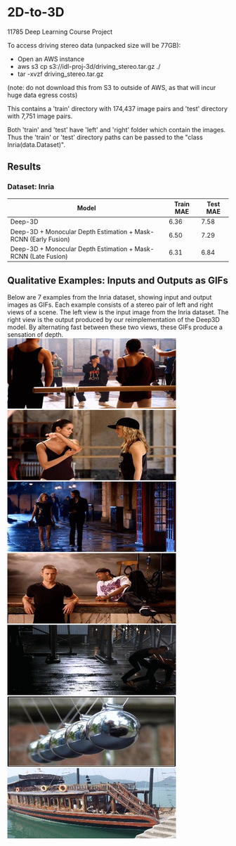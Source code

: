 # 2D-to-3D
11785 Deep Learning Course Project


To access driving stereo data (unpacked size will be 77GB):
- Open an AWS instance
- aws s3 cp s3://idl-proj-3d/driving_stereo.tar.gz ./
- tar -xvzf driving_stereo.tar.gz

(note: do not download this from S3 to outside of AWS, as that will incur huge data egress costs)

This contains a 'train' directory with 174,437 image pairs and 'test' directory with 7,751 image pairs.

Both 'train' and 'test' have 'left' and 'right' folder which contain the images. Thus the 'train' or 'test' directory paths can be passed to the "class Inria(data.Dataset)".

## Results

### Dataset: Inria

| Model        | Train MAE     | Test MAE|
| ------------- |---------------| ------|
| Deep-3D       | 6.36 | 7.58 |
| Deep-3D + Monocular Depth Estimation + Mask-RCNN (Early Fusion)      | 6.50     | 7.29 |
| Deep-3D + Monocular Depth Estimation + Mask-RCNN (Late Fusion)  | 6.31     |  6.84 |


## Qualitative Examples: Inputs and Outputs as GIFs
Below are 7 examples from the Inria dataset, showing input and output images as GIFs. Each example consists of a stereo pair of left and right views of a scene. The left view is the input image from the Inria dataset. The right view is the output produced by our reimplementation of the Deep3D model. By alternating fast between these two views, these GIFs produce a sensation of depth.
![Image 0 GIF](output_gifs/0.gif)
![Image 1 GIF](output_gifs/1.gif)
![Image 2 GIF](output_gifs/2.gif)
![Image 3 GIF](output_gifs/3.gif)
![Image 4 GIF](output_gifs/4.gif)
![Image 5 GIF](output_gifs/5.gif)
![Image 6 GIF](output_gifs/6.gif)
